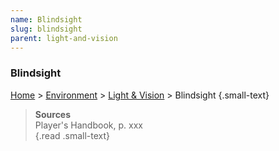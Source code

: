 ```yaml
---
name: Blindsight 
slug: blindsight
parent: light-and-vision
---
```

### Blindsight 
[Home](dm-operations-center) > [Environment](environment) > [Light & Vision](light-and-vision) > Blindsight {.small-text}


> **Sources** <br/>
> Player's Handbook, p. xxx<br/>
{.read .small-text}


